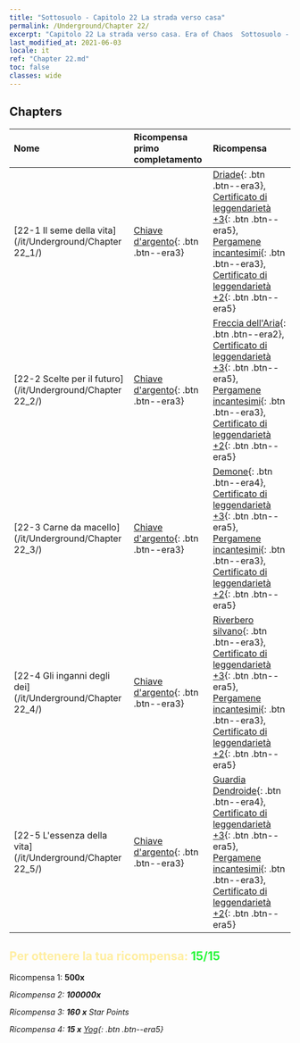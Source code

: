 ```yaml
---
title: "Sottosuolo - Capitolo 22 La strada verso casa"
permalink: /Underground/Chapter 22/
excerpt: "Capitolo 22 La strada verso casa. Era of Chaos  Sottosuolo - Capitolo 22. La strada verso casa"
last_modified_at: 2021-06-03
locale: it
ref: "Chapter 22.md"
toc: false
classes: wide
---
```


## Chapters

  | Nome |  Ricompensa primo completamento | Ricompensa |
  |:------------|:------------|:------------| 
  | [22-1 Il seme della vita](/it/Underground/Chapter 22_1/) | [Chiave d'argento](/ItemsIT/con_693/){: .btn .btn--era3} | [Driade](/ItemsIT/unt_262/){: .btn .btn--era3}, [Certificato di leggendarietà +3](/ItemsIT/mat_88/){: .btn .btn--era5}, [Pergamene incantesimi](/ItemsIT/con_694/){: .btn .btn--era3}, [Certificato di leggendarietà +2](/ItemsIT/mat_81/){: .btn .btn--era5} |
  | [22-2 Scelte per il futuro](/it/Underground/Chapter 22_2/) | [Chiave d'argento](/ItemsIT/con_693/){: .btn .btn--era3} | [Freccia dell'Aria](/ItemsIT/her_449/){: .btn .btn--era2}, [Certificato di leggendarietà +3](/ItemsIT/mat_88/){: .btn .btn--era5}, [Pergamene incantesimi](/ItemsIT/con_694/){: .btn .btn--era3}, [Certificato di leggendarietà +2](/ItemsIT/mat_81/){: .btn .btn--era5} |
  | [22-3 Carne da macello](/it/Underground/Chapter 22_3/) | [Chiave d'argento](/ItemsIT/con_693/){: .btn .btn--era3} | [Demone](/ItemsIT/unt_229/){: .btn .btn--era4}, [Certificato di leggendarietà +3](/ItemsIT/mat_88/){: .btn .btn--era5}, [Pergamene incantesimi](/ItemsIT/con_694/){: .btn .btn--era3}, [Certificato di leggendarietà +2](/ItemsIT/mat_81/){: .btn .btn--era5} |
  | [22-4 Gli inganni degli dei](/it/Underground/Chapter 22_4/) | [Chiave d'argento](/ItemsIT/con_693/){: .btn .btn--era3} | [Riverbero silvano](/ItemsIT/her_465/){: .btn .btn--era3}, [Certificato di leggendarietà +3](/ItemsIT/mat_88/){: .btn .btn--era5}, [Pergamene incantesimi](/ItemsIT/con_694/){: .btn .btn--era3}, [Certificato di leggendarietà +2](/ItemsIT/mat_81/){: .btn .btn--era5} |
  | [22-5 L'essenza della vita](/it/Underground/Chapter 22_5/) | [Chiave d'argento](/ItemsIT/con_693/){: .btn .btn--era3} | [Guardia Dendroide](/ItemsIT/unt_203/){: .btn .btn--era4}, [Certificato di leggendarietà +3](/ItemsIT/mat_88/){: .btn .btn--era5}, [Pergamene incantesimi](/ItemsIT/con_694/){: .btn .btn--era3}, [Certificato di leggendarietà +2](/ItemsIT/mat_81/){: .btn .btn--era5} |


## <span style="color: #ffeea0">Per ottenere la tua ricompensa: </span><span style="color: #27f73a">15/15</span>

 Ricompensa 1:  **500x** <i class="fas fa-gem"/>

 Ricompensa 2:  **100000x** <i class="fas fa-coins"/>

 Ricompensa 3: **160 x** Star Points

 Ricompensa 4: **15 x** [Yog](/ItemsIT/her_377/){: .btn .btn--era5}

